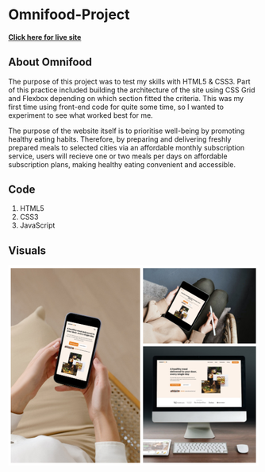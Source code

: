 # Omnifood-Project

#### [Click here for live site](https://wills-omnifood-project.netlify.app/)

## About Omnifood

The purpose of this project was to test my skills with HTML5 & CSS3. Part of this practice included building the architecture of the site using CSS Grid and Flexbox depending on which section fitted the criteria. This was my first time using front-end code for quite some time, so I wanted to experiment to see what worked best for me.

The purpose of the website itself is to prioritise well-being by promoting healthy eating habits. Therefore, by preparing and delivering freshly prepared meals to selected cities via an affordable monthly subscription service, users will recieve one or two meals per days on affordable subscription plans, making healthy eating convenient and accessible.

## Code

1. HTML5
2. CSS3
3. JavaScript

## Visuals

![](Omnifood-Project/img/omnifood-versions.png)
